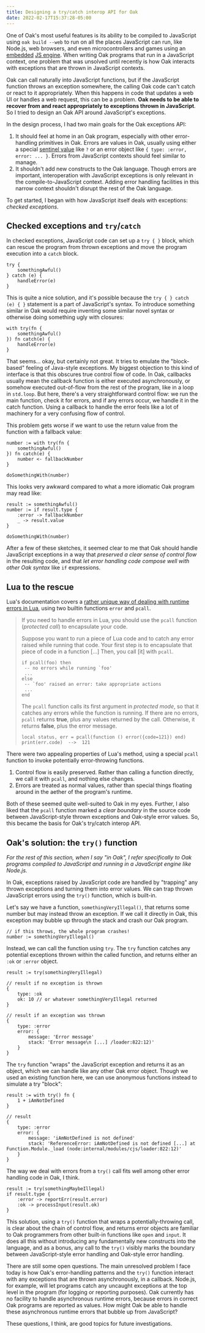 ```yaml
---
title: Designing a try/catch interop API for Oak
date: 2022-02-17T15:37:28-05:00
---
```


One of Oak's most useful features is its ability to be compiled to JavaScript using `oak build --web` to run on all the places JavaScript can run, like Node.js, web browsers, and even microcontrollers and games using an [embedded](https://duktape.org/) [JS engine](https://bellard.org/quickjs/). When writing Oak programs that run in a JavaScript context, one problem that was unsolved until recently is how Oak interacts with exceptions that are thrown in JavaScript contexts.

Oak can call naturally into JavaScript functions, but if the JavaScript function throws an exception somewhere, the calling Oak code can't catch or react to it appropriately. When this happens in code that updates a web UI or handles a web request, this can be a problem. **Oak needs to be able to recover from and react appropriately to exceptions thrown in JavaScript**. So I tried to design an Oak API around JavaScript's exceptions.

In the design process, I had two main goals for the Oak exceptions API:

1. It should feel at home in an Oak program, especially with other error-handling primitives in Oak. Errors are values in Oak, usually using either a special [sentinel value](https://en.wikipedia.org/wiki/Sentinel_value) like `?` or an error object like `{ type: :error, error: ... }`. Errors from JavaScript contexts should feel similar to manage.
2. It shouldn't add new constructs to the Oak language. Though errors are important, interoperation with JavaScript exceptions is only relevant in the compile-to-JavaScript context. Adding error handling facilities in this narrow context shouldn't disrupt the rest of the Oak language.

To get started, I began with how JavaScript itself deals with exceptions: _checked exceptions_.

## Checked exceptions and `try`/`catch`

In checked exceptions, JavaScript code can set up a `try { }` block, which can rescue the program from thrown exceptions and move the program execution into a `catch` block.

```
try {
    somethingAwful()
} catch (e) {
    handleError(e)
}
```

This is quite a nice solution, and it's possible because the `try { } catch (e) { }` statement is a part of JavaScript's syntax. To introduce something similar in Oak would require inventing some similar novel syntax or otherwise doing something ugly with closures:

```oak
with try(fn {
    somethingAwful()
}) fn catch(e) {
    handleError(e)
}
```

That seems... okay, but certainly not great. It tries to emulate the "block-based" feeling of Java-style exceptions. My biggest objection to this kind of interface is that this obscures true control flow of code. In Oak, callbacks usually mean the callback function is either executed asynchronously, or somehow executed out-of-flow from the rest of the program, like in a loop in `std.loop`. But here, there's a very straightforward control flow: we run the main function, check it for errors, and if any errors occur, we handle it in the catch function. Using a callback to handle the error feels like a lot of machinery for a very confusing flow of control.

This problem gets worse if we want to use the return value from the function with a fallback value:

```oak
number := with try(fn {
    somethingAwful()
}) fn catch(e) {
    number <- fallbackNumber
}

doSomethingWith(number)
```

This looks very awkward compared to what a more idiomatic Oak program may read like:

```oak
result := somethingAwful()
number := if result.type {
    :error -> fallbackNumber
    _ -> result.value
}

doSomethingWith(number)
```

After a few of these sketches, it seemed clear to me that Oak should handle JavaScript exceptions in a way that _preserved a clear sense of control flow_ in the resulting code, and that _let error handling code compose well with other Oak syntax_ like `if` expressions.

## Lua to the rescue

Lua's documentation covers a [rather unique way of dealing with runtime errors in Lua](https://www.lua.org/pil/8.4.html), using two builtin functions `error` and `pcall`.

>If you need to handle errors in Lua, you should use the `pcall` function (_protected call_) to encapsulate your code.
>
>Suppose you want to run a piece of Lua code and to catch any error raised while running that code. Your first step is to encapsulate that piece of code in a function [...] Then, you call [it] with `pcall`.
>
>```
>if pcall(foo) then
>  -- no errors while running `foo'
>  ...
>else
>  -- `foo' raised an error: take appropriate actions
>  ...
>end
>```
>
>The `pcall` function calls its first argument in _protected mode_, so that it catches any errors while the function is running. If there are no errors, `pcall` returns **true**, plus any values returned by the call. Otherwise, it returns **false**, plus the error message.
>```
>local status, err = pcall(function () error({code=121}) end)
>print(err.code)  -->  121
>```

There were two appealing properties of Lua's method, using a special `pcall` function to invoke potentially error-throwing functions.

1. Control flow is easily preserved. Rather than calling a function directly, we call it with `pcall`, and nothing else changes.
2. Errors are treated as normal values, rather than special things floating around in the aether of the program's runtime.

Both of these seemed quite well-suited to Oak in my eyes. Further, I also liked that the `pcall` function marked a _clear boundary_ in the source code between JavaScript-style thrown exceptions and Oak-style error values. So, this became the basis for Oak's try/catch interop API.

## Oak's solution: the `try()` function

_For the rest of this section, when I say "in Oak", I refer specifically to Oak programs compiled to JavaScript and running in a JavaScript engine like Node.js._

In Oak, exceptions raised by JavaScript code are handled by "trapping" any thrown exceptions and turning them into error values. We can trap thrown JavaScript errors using the `try()` function, which is built-in.

Let's say we have a function, `somethingVeryIllegal()`, that returns some number but may instead throw an exception. If we call it directly in Oak, this exception may bubble up through the stack and crash our Oak program.

```oak
// if this throws, the whole program crashes!
number := somethingVeryIllegal()
```

Instead, we can call the function using `try`. The `try` function catches any potential exceptions thrown within the called function, and returns either an `:ok` or `:error` object.

```oak
result := try(somethingVeryIllegal)

// result if no exception is thrown
{
    type: :ok
    ok: 10 // or whatever somethingVeryIllegal returned
}

// result if an exception was thrown
{
    type: :error
    error: {
        message: 'Error message'
        stack: 'Error message\n [...] /loader:822:12)'
    }
}
```

The `try` function "wraps" the JavaScript exception and returns it as an object, which we can handle like any other Oak error object. Though we used an existing function here, we can use anonymous functions instead to simulate a try "block":

```oak
result := with try() fn {
    1 + iAmNotDefined
}

// result
{
    type: :error
    error: {
        message: 'iAmNotDefined is not defined'
        stack: 'ReferenceError: iAmNotDefined is not defined [...] at Function.Module._load (node:internal/modules/cjs/loader:822:12)'
    }
}
```

The way we deal with errors from a `try()` call fits well among other error handling code in Oak, I think.

```oak
result := try(somethingMaybeIllegal)
if result.type {
    :error -> reportErr(result.error)
    :ok -> processInput(result.ok)
}
```

This solution, using a `try()` function that wraps a potentially-throwing call, is clear about the chain of control flow, and returns error objects are familiar to Oak programmers from other built-in functions like `open` and `input`. It does all this without introducing any fundamentally new constructs into the language, and as a bonus, any call to the `try()` visibly marks the boundary between JavaScript-style error handling and Oak-style error handling.

There are still some open questions. The main unresolved problem I face today is how Oak's error-handling patterns and the `try()` function interact with any exceptions that are thrown asynchronously, in a callback. Node.js, for example, will let programs catch any uncaught exceptions at the top level in the program (for logging or reporting purposes). Oak currently has no facility to handle asynchronous runtime errors, because errors in correct Oak programs are reported as values. How might Oak be able to handle these asynchronous runtime errors that bubble up from JavaScript?

These questions, I think, are good topics for future investigations.

